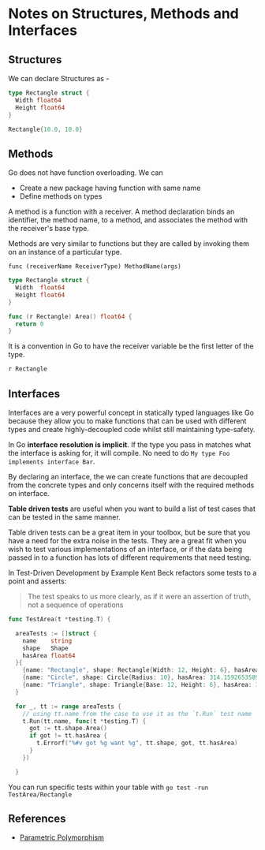 # Notes on Structures, Methods and Interfaces

## Structures

We can declare Structures as -

```go
type Rectangle struct {
  Width float64
  Height float64
}

Rectangle{10.0, 10.0}
```

## Methods

Go does not have function overloading. We can

- Create a new package having function with same name
- Define methods on types

A method is a function with a receiver. A method declaration binds an identifier, the method name, to a method, and associates the method with the receiver's base type.

Methods are very similar to functions but they are called by invoking them on an instance of a particular type.

`func (receiverName ReceiverType) MethodName(args)`

```go
type Rectangle struct {
  Width  float64
  Height float64
}

func (r Rectangle) Area() float64 {
  return 0
}
```

It is a convention in Go to have the receiver variable be the first letter of the type.

```go
r Rectangle
```

## Interfaces

Interfaces are a very powerful concept in statically typed languages like Go because they allow you to make functions that can be used with different types and create highly-decoupled code whilst still maintaining type-safety.

In Go **interface resolution is implicit**. If the type you pass in matches what the interface is asking for, it will compile. No need to do `My type Foo implements interface Bar`.

By declaring an interface, the we can create functions that are decoupled from the concrete types and only concerns itself with the required methods on interface.

**Table driven tests** are useful when you want to build a list of test cases that can be tested in the same manner.

Table driven tests can be a great item in your toolbox, but be sure that you have a need for the extra noise in the tests. They are a great fit when you wish to test various implementations of an interface, or if the data being passed in to a function has lots of different requirements that need testing.

In Test-Driven Development by Example Kent Beck refactors some tests to a point and asserts:

> The test speaks to us more clearly, as if it were an assertion of truth, not a sequence of operations

```go
func TestArea(t *testing.T) {

  areaTests := []struct {
    name    string
    shape   Shape
    hasArea float64
  }{
    {name: "Rectangle", shape: Rectangle{Width: 12, Height: 6}, hasArea: 72.0},
    {name: "Circle", shape: Circle{Radius: 10}, hasArea: 314.1592653589793},
    {name: "Triangle", shape: Triangle{Base: 12, Height: 6}, hasArea: 36.0},
  }

  for _, tt := range areaTests {
    // using tt.name from the case to use it as the `t.Run` test name
    t.Run(tt.name, func(t *testing.T) {
      got := tt.shape.Area()
      if got != tt.hasArea {
        t.Errorf("%#v got %g want %g", tt.shape, got, tt.hasArea)
      }
    })

  }
```

You can run specific tests within your table with `go test -run TestArea/Rectangle`

## References

- [Parametric Polymorphism](https://en.wikipedia.org/wiki/Parametric_polymorphism)
